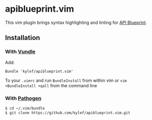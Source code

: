 apiblueprint.vim
================

This vim plugin brings syntax highlighting and linting for [API
Blueprint](http://apiblueprint.org).

## Installation

### With [Vundle](https://github.com/gmarik/vundle)

Add:

```
Bundle 'kylef/apiblueprint.vim'
```

To your `.vimrc` and run `BundleInstall` from within vim or `vim
+BundleInstall +qall` from the command line

### With [Pathogen](https://github.com/tpope/vim-pathogen)

```bash
$ cd ~/.vim/bundle
$ git clone https://github.com/kylef/apiblueprint.vim.git
```


